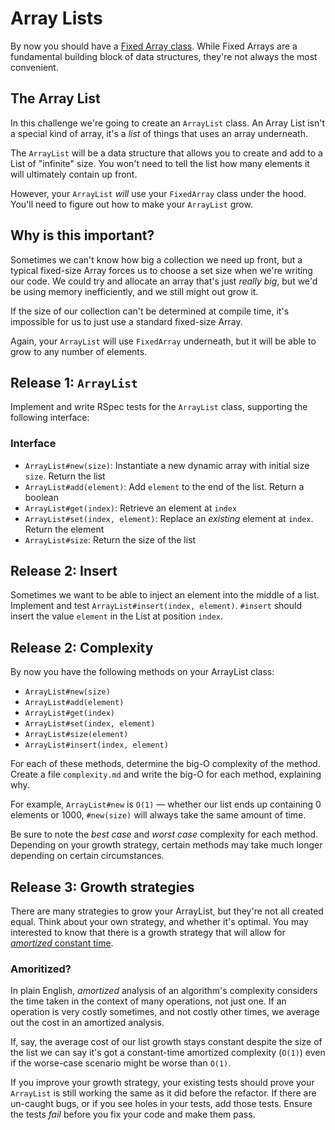 # Array Lists

By now you should have a [Fixed Array class](../../../data-structures-array-challenge). While Fixed Arrays are a fundamental building block of data structures, they're not always the most convenient.

## The Array List

In this challenge we're going to create an `ArrayList` class. An Array List isn't a special kind of array, it's a _list_ of things that uses an array underneath.

The `ArrayList` will be a data structure that allows you to create and add to a List of "infinite" size. You won't need to tell the list how many elements it will ultimately contain up front.

However, your `ArrayList` _will_ use your `FixedArray` class under the hood. You'll need to figure out how to make your `ArrayList` grow.

## Why is this important?

Sometimes we can't know how big a collection we need up front, but a typical fixed-size Array forces us to choose a set size when we're writing our code. We could try and allocate an array that's just _really big_, but we'd be using memory inefficiently, and we still might out grow it.

If the size of our collection can't be determined at compile time, it's impossible for us to just use a standard fixed-size Array.

Again, your `ArrayList` will use `FixedArray` underneath, but it will be able to grow to any number of elements.

## Release 1: `ArrayList`

Implement and write RSpec tests for the `ArrayList` class, supporting the following interface:

### Interface
 - `ArrayList#new(size)`: Instantiate a new dynamic array with initial size `size`. Return the list
 - `ArrayList#add(element)`: Add `element` to the end of the list. Return a boolean 
 - `ArrayList#get(index)`: Retrieve an element at `index`
 - `ArrayList#set(index, element)`: Replace an _existing_ element at `index`. Return the element
 - `ArrayList#size`: Return the size of the list


## Release 2: Insert

Sometimes we want to be able to inject an element into the middle of a list. Implement and test `ArrayList#insert(index, element)`. `#insert` should insert the value `element` in the List at position `index`.

## Release 2: Complexity

By now you have the following methods on your ArrayList class:

- `ArrayList#new(size)`
- `ArrayList#add(element)`
- `ArrayList#get(index)`
- `ArrayList#set(index, element)`
- `ArrayList#size(element)`
- `ArrayList#insert(index, element)`

For each of these methods, determine the big-O complexity of the method. Create a file `complexity.md` and write the big-O for each method, explaining why.

For example, `ArrayList#new` is `O(1)` — whether our list ends up containing 0 elements or 1000, `#new(size)` will always take the same amount of time.

Be sure to note the _best case_ and _worst case_ complexity for each method. Depending on your growth strategy, certain methods may take much longer depending on certain circumstances.

## Release 3: Growth strategies

There are many strategies to grow your ArrayList, but they're not all created equal. Think about your own strategy, and whether it's optimal. You may interested to know that there is a growth strategy that will allow for [_amortized_ constant time](http://en.wikipedia.org/wiki/Amortized_analysis).

### Amoritized?

In plain English, _amortized_ analysis of an algorithm's complexity considers the time taken in the context of many operations, not just one. If an operation is very costly sometimes, and not costly other times, we average out the cost in an amortized analysis.

If, say, the average cost of our list growth stays constant despite the size of the list we can say it's got a constant-time amortized complexity (`O(1)`) even if the worse-case scenario might be worse than `O(1)`.

If you improve your growth strategy, your existing tests should prove your `ArrayList` is still working the same as it did before the refactor. If there are un-caught bugs, or if you see holes in your tests, add those tests. Ensure the tests _fail_ before you fix your code and make them pass.
